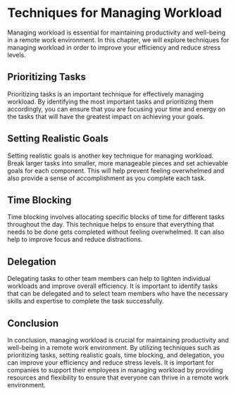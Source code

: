 # Techniques for Managing Workload

Managing workload is essential for maintaining productivity and well-being in a remote work environment. In this chapter, we will explore techniques for managing workload in order to improve your efficiency and reduce stress levels.

Prioritizing Tasks
------------------

Prioritizing tasks is an important technique for effectively managing workload. By identifying the most important tasks and prioritizing them accordingly, you can ensure that you are focusing your time and energy on the tasks that will have the greatest impact on achieving your goals.

Setting Realistic Goals
-----------------------

Setting realistic goals is another key technique for managing workload. Break larger tasks into smaller, more manageable pieces and set achievable goals for each component. This will help prevent feeling overwhelmed and also provide a sense of accomplishment as you complete each task.

Time Blocking
-------------

Time blocking involves allocating specific blocks of time for different tasks throughout the day. This technique helps to ensure that everything that needs to be done gets completed without feeling overwhelmed. It can also help to improve focus and reduce distractions.

Delegation
----------

Delegating tasks to other team members can help to lighten individual workloads and improve overall efficiency. It is important to identify tasks that can be delegated and to select team members who have the necessary skills and expertise to complete the task successfully.

Conclusion
----------

In conclusion, managing workload is crucial for maintaining productivity and well-being in a remote work environment. By utilizing techniques such as prioritizing tasks, setting realistic goals, time blocking, and delegation, you can improve your efficiency and reduce stress levels. It is important for companies to support their employees in managing workload by providing resources and flexibility to ensure that everyone can thrive in a remote work environment.



